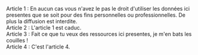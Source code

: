 Article 1 : En aucun cas vous n'avez le pas le droit d'utiliser les données ici presentes que se soit pour des fins personnelles ou professionnelles. De plus la diffusion est interdite.\
Article 2 : L'article 1 est caduc.  
Article 3 : Fait ce que tu veux des ressources ici presentes, je m'en bats les couilles !  
Article 4 : C'est l'article 4.
